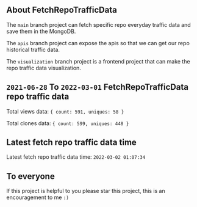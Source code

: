 ## About FetchRepoTrafficData

The `main` branch project can fetch specific repo everyday traffic data and save them in the MongoDB.

The `apis` branch project can expose the apis so that we can get our repo historical traffic data.

The `visualization` branch project is a frontend project that can make the repo traffic data visualization.

## `2021-06-28` To `2022-03-01` FetchRepoTrafficData repo traffic data

Total views data: `{ count: 591, uniques: 58 }`

Total clones data: `{ count: 599, uniques: 448 }`

## Latest fetch repo traffic data time

Latest fetch repo traffic data time: `2022-03-02 01:07:34`

## To everyone

If this project is helpful to you please star this project, this is an encouragement to me `:)`




